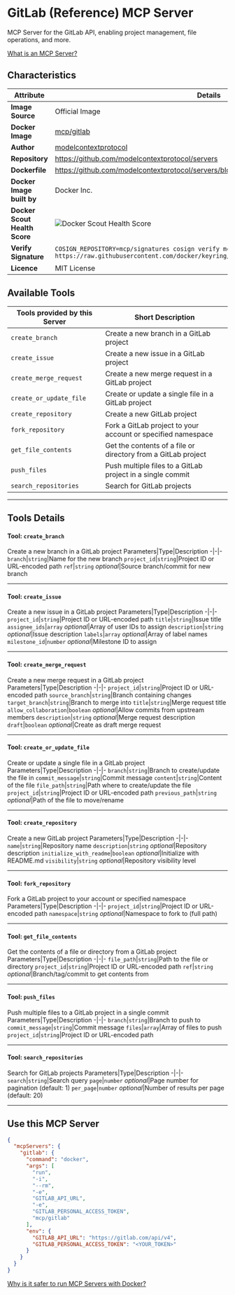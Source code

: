 # GitLab (Reference) MCP Server

MCP Server for the GitLab API, enabling project management, file operations, and more.

[What is an MCP Server?](https://www.anthropic.com/news/model-context-protocol)

## Characteristics
Attribute|Details|
|-|-|
**Image Source**|Official Image
**Docker Image**|[mcp/gitlab](https://hub.docker.com/repository/docker/mcp/gitlab)
**Author**|[modelcontextprotocol](https://github.com/modelcontextprotocol)
**Repository**|https://github.com/modelcontextprotocol/servers
**Dockerfile**|https://github.com/modelcontextprotocol/servers/blob/2025.4.24/src/gitlab/Dockerfile
**Docker Image built by**|Docker Inc.
**Docker Scout Health Score**| ![Docker Scout Health Score](https://api.scout.docker.com/v1/policy/insights/org-image-score/badge/mcp/gitlab)
**Verify Signature**|`COSIGN_REPOSITORY=mcp/signatures cosign verify mcp/gitlab --key https://raw.githubusercontent.com/docker/keyring/refs/heads/main/public/mcp/latest.pub`
**Licence**|MIT License

## Available Tools
Tools provided by this Server|Short Description
-|-
`create_branch`|Create a new branch in a GitLab project|
`create_issue`|Create a new issue in a GitLab project|
`create_merge_request`|Create a new merge request in a GitLab project|
`create_or_update_file`|Create or update a single file in a GitLab project|
`create_repository`|Create a new GitLab project|
`fork_repository`|Fork a GitLab project to your account or specified namespace|
`get_file_contents`|Get the contents of a file or directory from a GitLab project|
`push_files`|Push multiple files to a GitLab project in a single commit|
`search_repositories`|Search for GitLab projects|

---
## Tools Details

#### Tool: **`create_branch`**
Create a new branch in a GitLab project
Parameters|Type|Description
-|-|-
`branch`|`string`|Name for the new branch
`project_id`|`string`|Project ID or URL-encoded path
`ref`|`string` *optional*|Source branch/commit for new branch

---
#### Tool: **`create_issue`**
Create a new issue in a GitLab project
Parameters|Type|Description
-|-|-
`project_id`|`string`|Project ID or URL-encoded path
`title`|`string`|Issue title
`assignee_ids`|`array` *optional*|Array of user IDs to assign
`description`|`string` *optional*|Issue description
`labels`|`array` *optional*|Array of label names
`milestone_id`|`number` *optional*|Milestone ID to assign

---
#### Tool: **`create_merge_request`**
Create a new merge request in a GitLab project
Parameters|Type|Description
-|-|-
`project_id`|`string`|Project ID or URL-encoded path
`source_branch`|`string`|Branch containing changes
`target_branch`|`string`|Branch to merge into
`title`|`string`|Merge request title
`allow_collaboration`|`boolean` *optional*|Allow commits from upstream members
`description`|`string` *optional*|Merge request description
`draft`|`boolean` *optional*|Create as draft merge request

---
#### Tool: **`create_or_update_file`**
Create or update a single file in a GitLab project
Parameters|Type|Description
-|-|-
`branch`|`string`|Branch to create/update the file in
`commit_message`|`string`|Commit message
`content`|`string`|Content of the file
`file_path`|`string`|Path where to create/update the file
`project_id`|`string`|Project ID or URL-encoded path
`previous_path`|`string` *optional*|Path of the file to move/rename

---
#### Tool: **`create_repository`**
Create a new GitLab project
Parameters|Type|Description
-|-|-
`name`|`string`|Repository name
`description`|`string` *optional*|Repository description
`initialize_with_readme`|`boolean` *optional*|Initialize with README.md
`visibility`|`string` *optional*|Repository visibility level

---
#### Tool: **`fork_repository`**
Fork a GitLab project to your account or specified namespace
Parameters|Type|Description
-|-|-
`project_id`|`string`|Project ID or URL-encoded path
`namespace`|`string` *optional*|Namespace to fork to (full path)

---
#### Tool: **`get_file_contents`**
Get the contents of a file or directory from a GitLab project
Parameters|Type|Description
-|-|-
`file_path`|`string`|Path to the file or directory
`project_id`|`string`|Project ID or URL-encoded path
`ref`|`string` *optional*|Branch/tag/commit to get contents from

---
#### Tool: **`push_files`**
Push multiple files to a GitLab project in a single commit
Parameters|Type|Description
-|-|-
`branch`|`string`|Branch to push to
`commit_message`|`string`|Commit message
`files`|`array`|Array of files to push
`project_id`|`string`|Project ID or URL-encoded path

---
#### Tool: **`search_repositories`**
Search for GitLab projects
Parameters|Type|Description
-|-|-
`search`|`string`|Search query
`page`|`number` *optional*|Page number for pagination (default: 1)
`per_page`|`number` *optional*|Number of results per page (default: 20)

---
## Use this MCP Server

```json
{
  "mcpServers": {
    "gitlab": {
      "command": "docker",
      "args": [
        "run",
        "-i",
        "--rm",
        "-e",
        "GITLAB_API_URL",
        "-e",
        "GITLAB_PERSONAL_ACCESS_TOKEN",
        "mcp/gitlab"
      ],
      "env": {
        "GITLAB_API_URL": "https://gitlab.com/api/v4",
        "GITLAB_PERSONAL_ACCESS_TOKEN": "<YOUR_TOKEN>"
      }
    }
  }
}
```

[Why is it safer to run MCP Servers with Docker?](https://www.docker.com/blog/the-model-context-protocol-simplifying-building-ai-apps-with-anthropic-claude-desktop-and-docker/)
